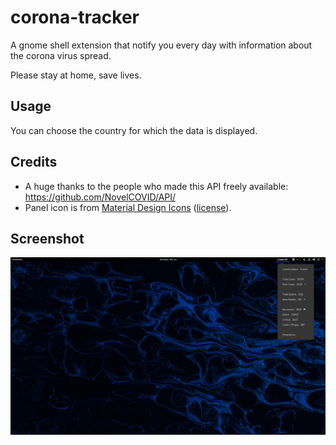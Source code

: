 # corona-tracker

A gnome shell extension that notify you every day with information about the corona virus spread.

Please stay at home, save lives.

## Usage

You can choose the country for which the data is displayed. 

## Credits

- A huge thanks to the people who made this API freely available: https://github.com/NovelCOVID/API/
- Panel icon is from [Material Design Icons](https://materialdesignicons.com/) ([license](https://github.com/google/material-design-icons/blob/master/LICENSE)).

## Screenshot

![Screenshot](/resources/covid.png)
